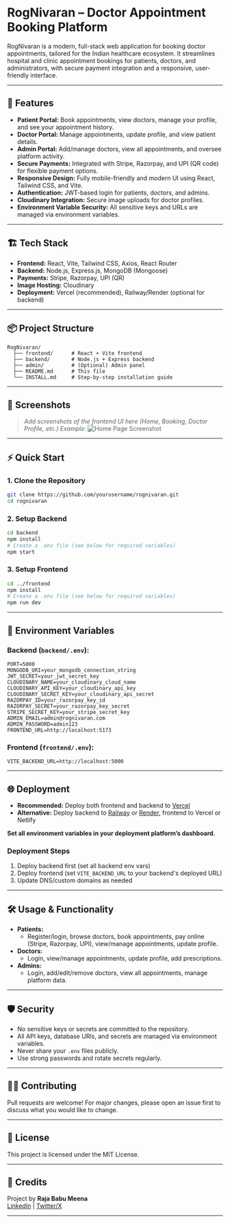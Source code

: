 # RogNivaran – Doctor Appointment Booking Platform

RogNivaran is a modern, full-stack web application for booking doctor appointments, tailored for the Indian healthcare ecosystem. It streamlines hospital and clinic appointment bookings for patients, doctors, and administrators, with secure payment integration and a responsive, user-friendly interface.

---

## 🚀 Features

- **Patient Portal:** Book appointments, view doctors, manage your profile, and see your appointment history.
- **Doctor Portal:** Manage appointments, update profile, and view patient details.
- **Admin Portal:** Add/manage doctors, view all appointments, and oversee platform activity.
- **Secure Payments:** Integrated with Stripe, Razorpay, and UPI (QR code) for flexible payment options.
- **Responsive Design:** Fully mobile-friendly and modern UI using React, Tailwind CSS, and Vite.
- **Authentication:** JWT-based login for patients, doctors, and admins.
- **Cloudinary Integration:** Secure image uploads for doctor profiles.
- **Environment Variable Security:** All sensitive keys and URLs are managed via environment variables.

---

## 🏗️ Tech Stack

- **Frontend:** React, Vite, Tailwind CSS, Axios, React Router
- **Backend:** Node.js, Express.js, MongoDB (Mongoose)
- **Payments:** Stripe, Razorpay, UPI (QR)
- **Image Hosting:** Cloudinary
- **Deployment:** Vercel (recommended), Railway/Render (optional for backend)

---

## 📦 Project Structure

```
RogNivaran/
  ├── frontend/      # React + Vite frontend
  ├── backend/       # Node.js + Express backend
  ├── admin/         # (Optional) Admin panel
  ├── README.md      # This file
  └── INSTALL.md     # Step-by-step installation guide
```

---

## 📸 Screenshots

> _Add screenshots of the frontend UI here (Home, Booking, Doctor Profile, etc.)_
> _Example:_
> ![Home Page Screenshot](./screenshots/home.png)

---

## ⚡ Quick Start

### 1. **Clone the Repository**
```bash
git clone https://github.com/yourusername/rognivaran.git
cd rognivaran
```

### 2. **Setup Backend**
```bash
cd backend
npm install
# Create a .env file (see below for required variables)
npm start
```

### 3. **Setup Frontend**
```bash
cd ../frontend
npm install
# Create a .env file (see below for required variables)
npm run dev
```

---

## 🔑 Environment Variables

### **Backend (`backend/.env`):**
```
PORT=5000
MONGODB_URI=your_mongodb_connection_string
JWT_SECRET=your_jwt_secret_key
CLOUDINARY_NAME=your_cloudinary_cloud_name
CLOUDINARY_API_KEY=your_cloudinary_api_key
CLOUDINARY_SECRET_KEY=your_cloudinary_api_secret
RAZORPAY_ID=your_razorpay_key_id
RAZORPAY_SECRET=your_razorpay_key_secret
STRIPE_SECRET_KEY=your_stripe_secret_key
ADMIN_EMAIL=admin@rognivaran.com
ADMIN_PASSWORD=admin123
FRONTEND_URL=http://localhost:5173
```

### **Frontend (`frontend/.env`):**
```
VITE_BACKEND_URL=http://localhost:5000
```

---

## 🌐 Deployment

- **Recommended:** Deploy both frontend and backend to [Vercel](https://vercel.com)
- **Alternative:** Deploy backend to [Railway](https://railway.app) or [Render](https://render.com), frontend to Vercel or Netlify

**Set all environment variables in your deployment platform’s dashboard.**

### **Deployment Steps**
1. Deploy backend first (set all backend env vars)
2. Deploy frontend (set `VITE_BACKEND_URL` to your backend's deployed URL)
3. Update DNS/custom domains as needed

---

## 🛠️ Usage & Functionality

- **Patients:**
  - Register/login, browse doctors, book appointments, pay online (Stripe, Razorpay, UPI), view/manage appointments, update profile.
- **Doctors:**
  - Login, view/manage appointments, update profile, add prescriptions.
- **Admins:**
  - Login, add/edit/remove doctors, view all appointments, manage platform data.

---

## 🛡️ Security

- No sensitive keys or secrets are committed to the repository.
- All API keys, database URIs, and secrets are managed via environment variables.
- Never share your `.env` files publicly.
- Use strong passwords and rotate secrets regularly.

---

## 👨‍💻 Contributing

Pull requests are welcome! For major changes, please open an issue first to discuss what you would like to change.

---

## 📄 License

This project is licensed under the MIT License.

---

## 🙏 Credits

Project by **Raja Babu Meena**  
[LinkedIn](https://www.linkedin.com/in/rajababumeena/) | [Twitter/X](https://x.com/RBMRAJA)

---
